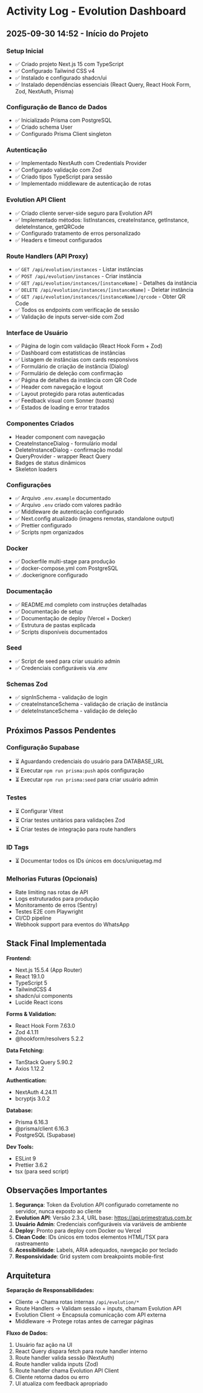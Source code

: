# Activity Log - Evolution Dashboard

## 2025-09-30 14:52 - Início do Projeto

### Setup Inicial
- ✅ Criado projeto Next.js 15 com TypeScript
- ✅ Configurado Tailwind CSS v4
- ✅ Instalado e configurado shadcn/ui
- ✅ Instalado dependências essenciais (React Query, React Hook Form, Zod, NextAuth, Prisma)

### Configuração de Banco de Dados
- ✅ Inicializado Prisma com PostgreSQL
- ✅ Criado schema User
- ✅ Configurado Prisma Client singleton

### Autenticação
- ✅ Implementado NextAuth com Credentials Provider
- ✅ Configurado validação com Zod
- ✅ Criado tipos TypeScript para sessão
- ✅ Implementado middleware de autenticação de rotas

### Evolution API Client
- ✅ Criado cliente server-side seguro para Evolution API
- ✅ Implementado métodos: listInstances, createInstance, getInstance, deleteInstance, getQRCode
- ✅ Configurado tratamento de erros personalizado
- ✅ Headers e timeout configurados

### Route Handlers (API Proxy)
- ✅ `GET /api/evolution/instances` - Listar instâncias
- ✅ `POST /api/evolution/instances` - Criar instância
- ✅ `GET /api/evolution/instances/[instanceName]` - Detalhes da instância
- ✅ `DELETE /api/evolution/instances/[instanceName]` - Deletar instância
- ✅ `GET /api/evolution/instances/[instanceName]/qrcode` - Obter QR Code
- ✅ Todos os endpoints com verificação de sessão
- ✅ Validação de inputs server-side com Zod

### Interface de Usuário
- ✅ Página de login com validação (React Hook Form + Zod)
- ✅ Dashboard com estatísticas de instâncias
- ✅ Listagem de instâncias com cards responsivos
- ✅ Formulário de criação de instância (Dialog)
- ✅ Formulário de deleção com confirmação
- ✅ Página de detalhes da instância com QR Code
- ✅ Header com navegação e logout
- ✅ Layout protegido para rotas autenticadas
- ✅ Feedback visual com Sonner (toasts)
- ✅ Estados de loading e error tratados

### Componentes Criados
- Header component com navegação
- CreateInstanceDialog - formulário modal
- DeleteInstanceDialog - confirmação modal
- QueryProvider - wrapper React Query
- Badges de status dinâmicos
- Skeleton loaders

### Configurações
- ✅ Arquivo `.env.example` documentado
- ✅ Arquivo `.env` criado com valores padrão
- ✅ Middleware de autenticação configurado
- ✅ Next.config atualizado (imagens remotas, standalone output)
- ✅ Prettier configurado
- ✅ Scripts npm organizados

### Docker
- ✅ Dockerfile multi-stage para produção
- ✅ docker-compose.yml com PostgreSQL
- ✅ .dockerignore configurado

### Documentação
- ✅ README.md completo com instruções detalhadas
- ✅ Documentação de setup
- ✅ Documentação de deploy (Vercel + Docker)
- ✅ Estrutura de pastas explicada
- ✅ Scripts disponíveis documentados

### Seed
- ✅ Script de seed para criar usuário admin
- ✅ Credenciais configuráveis via .env

### Schemas Zod
- ✅ signInSchema - validação de login
- ✅ createInstanceSchema - validação de criação de instância
- ✅ deleteInstanceSchema - validação de deleção

## Próximos Passos Pendentes

### Configuração Supabase
- ⏳ Aguardando credenciais do usuário para DATABASE_URL
- ⏳ Executar `npm run prisma:push` após configuração
- ⏳ Executar `npm run prisma:seed` para criar usuário admin

### Testes
- ⏳ Configurar Vitest
- ⏳ Criar testes unitários para validações Zod
- ⏳ Criar testes de integração para route handlers

### ID Tags
- ⏳ Documentar todos os IDs únicos em docs/uniquetag.md

### Melhorias Futuras (Opcionais)
- Rate limiting nas rotas de API
- Logs estruturados para produção
- Monitoramento de erros (Sentry)
- Testes E2E com Playwright
- CI/CD pipeline
- Webhook support para eventos do WhatsApp

## Stack Final Implementada

**Frontend:**
- Next.js 15.5.4 (App Router)
- React 19.1.0
- TypeScript 5
- TailwindCSS 4
- shadcn/ui components
- Lucide React icons

**Forms & Validation:**
- React Hook Form 7.63.0
- Zod 4.1.11
- @hookform/resolvers 5.2.2

**Data Fetching:**
- TanStack Query 5.90.2
- Axios 1.12.2

**Authentication:**
- NextAuth 4.24.11
- bcryptjs 3.0.2

**Database:**
- Prisma 6.16.3
- @prisma/client 6.16.3
- PostgreSQL (Supabase)

**Dev Tools:**
- ESLint 9
- Prettier 3.6.2
- tsx (para seed script)

## Observações Importantes

1. **Segurança**: Token da Evolution API configurado corretamente no servidor, nunca exposto ao cliente
2. **Evolution API**: Versão 2.3.4, URL base: https://api.primestratus.com.br
3. **Usuário Admin**: Credenciais configuráveis via variáveis de ambiente
4. **Deploy**: Pronto para deploy com Docker ou Vercel
5. **Clean Code**: IDs únicos em todos elementos HTML/TSX para rastreamento
6. **Acessibilidade**: Labels, ARIA adequados, navegação por teclado
7. **Responsividade**: Grid system com breakpoints mobile-first

## Arquitetura

**Separação de Responsabilidades:**
- Cliente → Chama rotas internas `/api/evolution/*`
- Route Handlers → Validam sessão + inputs, chamam Evolution API
- Evolution Client → Encapsula comunicação com API externa
- Middleware → Protege rotas antes de carregar páginas

**Fluxo de Dados:**
1. Usuário faz ação na UI
2. React Query dispara fetch para route handler interno
3. Route handler valida sessão (NextAuth)
4. Route handler valida inputs (Zod)
5. Route handler chama Evolution API Client
6. Cliente retorna dados ou erro
7. UI atualiza com feedback apropriado
